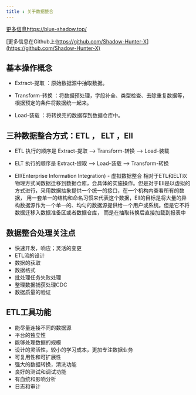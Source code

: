 ```yaml
---
title : 关于数据整合
---
```


[更多信息https://blue-shadow.top/](https://blue-shadow.top/)

[更多信息在Github上:https://github.com/Shadow-Hunter-X](https://github.com/Shadow-Hunter-X)

## 基本操作概念

* Extract-提取 ：原始数据源中抽取数据。

* Transform-转换 ：将数据预处理，字段补全、类型检查、去除重复数据等，根据预定的条件将数据统一起来。

* Load-装载 ：将转换完的数据存到数据仓库中。

## 三种数据整合方式：ETL ， ELT ，EII

* ETL 
执行的顺序是 Extract-提取 --> Transform-转换 --> Load-装载

* ELT 
执行的顺序是 Extract-提取 --> Load-装载  --> Transform-转换 

* EII(Enterprise Information Integration) - 虚拟数据整合
相对于ETL和ELT以物理方式间数据迁移到数据仓库，会具体的实施操作。但是对于EII是以虚拟的方式进行，采用数据抽象提供一个统一的接口，在一个机构内查看所有的数据，
用一套单一的结构和命名习惯来代表这个数据，EII的目标是将大量的异构数据源作为一个单一的、均匀的数据源提供给一个用户或系统。但是它不将数据迁移入数据准备区或者数据仓库，
而是在抽取转换后直接加载到报表中

## 数据整合处理关注点

* 快速开发，响应；灵活的变更
* ETL流的设计
* 数据的获取
* 数据格式
* 批处理任务失败处理
* 整理数据捕获处理CDC
* 数据质量的验证

## ETL工具功能
* 能尽量连接不同的数据源
* 平台的独立性
* 能够处理数据的规模
* 设计的灵活性，较小的学习成本，更加专注数据业务
* 可复用性和可扩展性
* 强大的数据转换，清洗功能
* 良好的测试和调试功能
* 有血统和影响分析
* 日志和审计

